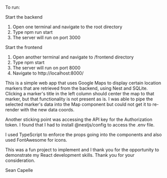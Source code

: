 To run:

Start the backend
1. Open one terminal and navigate to the root directory
2. Type npm run start
3. The server will run on port 3000

Start the frontend
1. Open another terminal and navigate to /frontend directory
2. Type npm start
3. The server will run on port 8000
4. Navigate to http://localhost:8000/

This is a simple web app that uses Google Maps to display certain location markers that are retrieved from the backend, using Nest and SQLite.
Clicking a marker's title in the left column should center the map to that marker, but that functionality is not present as is. I was able to pipe the selected marker's data into the Map component but could not get it to re-render with the new data coords.

Another sticking point was accessing the API key for the Authorization token. I found that I had to install @nestjs/config to access the .env file.

I used TypeScript to enforce the props going into the components and also used FontAwesome for icons.

This was a fun project to implement and I thank you for the opportunity to demonstrate my React development skills. Thank you for your consideration.

Sean Capelle

